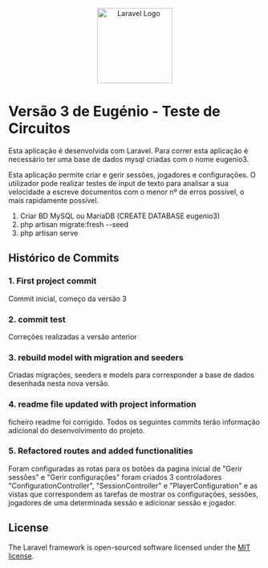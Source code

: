 <p align="center"><a href="https://laravel.com" target="_blank"><img src="https://labsi2.ipbeja.pt/eugenio/img/header/EugenioIcon.png" width="150" alt="Laravel Logo"></a></p>


# Versão 3 de Eugénio - Teste de Circuitos

Esta aplicação é desenvolvida com Laravel. Para correr esta aplicação é necessário ter uma base de dados mysql criadas com o nome eugenio3.

Esta aplicação permite criar e gerir sessões, jogadores e configurações. O utilizador pode realizar testes de input de texto para analisar a sua velocidade a escreve documentos com o menor nº de erros possível, o mais rapidamente possível.

1. Criar BD MySQL ou MariaDB (CREATE DATABASE eugenio3)
1. php artisan migrate:fresh --seed
2. php artisan serve

## Histórico de Commits

### 1.  First project commit

Commit inicial, começo da versão 3

### 2. commit test

Correções realizadas a versão anterior

### 3. rebuild model with migration and seeders

Criadas migrações, seeders e models para corresponder a base de dados desenhada nesta nova versão.

### 4. readme file updated with project information

ficheiro readme foi corrigido. Todos os seguintes commits terão informação adicional do desenvolvimento do projeto.

### 5. Refactored routes and added functionalities

Foram configuradas as rotas para os botões da pagina inicial de "Gerir sessões" e "Gerir configurações" foram criados 3 controladores "ConfigurationController", "SessionController" e "PlayerConfiguration" e as vistas que correspondem as tarefas de mostrar os configurações, sessões, jogadores de uma determinada sessão e adicionar sessão e jogador.


## License

The Laravel framework is open-sourced software licensed under the [MIT license](https://opensource.org/licenses/MIT).
